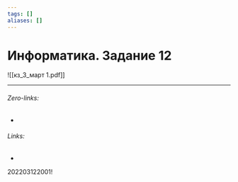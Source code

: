 ```yaml
---
tags: []
aliases: []
---
```

# Информатика. Задание 12
![[кз_3_март 1.pdf]]

___
###### Zero-links:
-
###### Links:
-

202203122001!